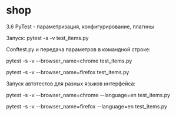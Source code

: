# shop
3.6 PyTest - параметризация, конфигурирование, плагины

Запуск: pytest -s -v test_items.py

Conftest.py и передача параметров в командной строке:

pytest -s -v --browser_name=chrome test_items.py

pytest -s -v --browser_name=firefox test_items.py


Запуск автотестов для разных языков интерфейса:

pytest -s -v --browser_name=chrome --language=en test_items.py

pytest -s -v --browser_name=firefox --language=en test_items.py

